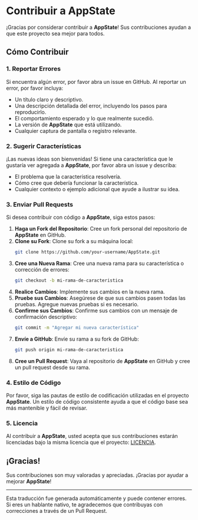 # Contribuir a AppState

¡Gracias por considerar contribuir a **AppState**! Sus contribuciones ayudan a que este proyecto sea mejor para todos.

## Cómo Contribuir

### 1. Reportar Errores

Si encuentra algún error, por favor abra un issue en GitHub. Al reportar un error, por favor incluya:

- Un título claro y descriptivo.
- Una descripción detallada del error, incluyendo los pasos para reproducirlo.
- El comportamiento esperado y lo que realmente sucedió.
- La versión de **AppState** que está utilizando.
- Cualquier captura de pantalla o registro relevante.

### 2. Sugerir Características

¡Las nuevas ideas son bienvenidas! Si tiene una característica que le gustaría ver agregada a **AppState**, por favor abra un issue y describa:

- El problema que la característica resolvería.
- Cómo cree que debería funcionar la característica.
- Cualquier contexto o ejemplo adicional que ayude a ilustrar su idea.

### 3. Enviar Pull Requests

Si desea contribuir con código a **AppState**, siga estos pasos:

1. **Haga un Fork del Repositorio**: Cree un fork personal del repositorio de **AppState** en GitHub.
2. **Clone su Fork**: Clone su fork a su máquina local:
   ```bash
   git clone https://github.com/your-username/AppState.git
   ```
3. **Cree una Nueva Rama**: Cree una nueva rama para su característica o corrección de errores:
   ```bash
   git checkout -b mi-rama-de-caracteristica
   ```
4. **Realice Cambios**: Implemente sus cambios en la nueva rama.
5. **Pruebe sus Cambios**: Asegúrese de que sus cambios pasen todas las pruebas. Agregue nuevas pruebas si es necesario.
6. **Confirme sus Cambios**: Confirme sus cambios con un mensaje de confirmación descriptivo:
   ```bash
   git commit -m "Agregar mi nueva característica"
   ```
7. **Envíe a GitHub**: Envíe su rama a su fork de GitHub:
   ```bash
   git push origin mi-rama-de-caracteristica
   ```
8. **Cree un Pull Request**: Vaya al repositorio de **AppState** en GitHub y cree un pull request desde su rama.

### 4. Estilo de Código

Por favor, siga las pautas de estilo de codificación utilizadas en el proyecto **AppState**. Un estilo de código consistente ayuda a que el código base sea más mantenible y fácil de revisar.

### 5. Licencia

Al contribuir a **AppState**, usted acepta que sus contribuciones estarán licenciadas bajo la misma licencia que el proyecto: [LICENCIA](https://github.com/0xLeif/AppState/blob/main/LICENSE).

## ¡Gracias!

Sus contribuciones son muy valoradas y apreciadas. ¡Gracias por ayudar a mejorar **AppState**!

---
Esta traducción fue generada automáticamente y puede contener errores. Si eres un hablante nativo, te agradecemos que contribuyas con correcciones a través de un Pull Request.
